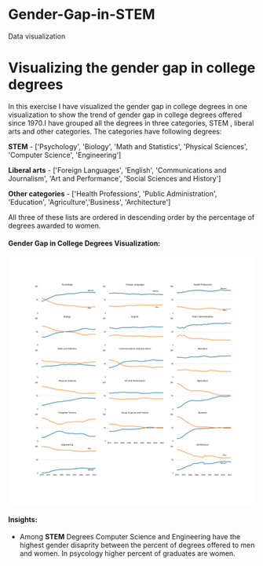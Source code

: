 # Gender-Gap-in-STEM
Data visualization

# Visualizing the gender gap in college degrees
In this exercise I have visualized the gender gap in college degrees in one visualization to show the trend of gender gap in 
college degrees offered since 1970.I have grouped all the degrees in three categories, STEM , liberal arts and other categories.
The categories have following degrees:
 
**STEM** - ['Psychology', 'Biology', 'Math and Statistics', 'Physical Sciences', 'Computer Science', 'Engineering']

**Liberal arts** - ['Foreign Languages', 'English', 'Communications and Journalism', 'Art and Performance', 'Social Sciences and History']

**Other categories** - ['Health Professions', 'Public Administration', 'Education', 'Agriculture','Business', 'Architecture']

All three of these lists are ordered in descending order by the percentage of degrees awarded to women.


#### Gender Gap in College Degrees Visualization:
![visulaization](https://github.com/npatel25/Gender-Gap-in-STEM/blob/master/gender_degrees.png "Gender Gap in College Degrees")

#### Insights:
* Among **STEM** Degrees Computer Science and Engineering have the highest gender disaprity between the percent of degrees offered to 
men and women. In psycology higher percent of graduates are women.
